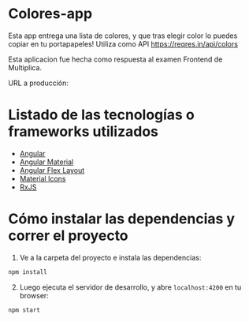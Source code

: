 # Colores-app

Esta app entrega una lista de colores, y que tras elegir color lo puedes copiar en tu portapapeles! Utiliza como API https://reqres.in/api/colors

Esta aplicacion fue hecha como respuesta al examen Frontend de Multiplica.

URL a producción: 


# Listado de las tecnologías o frameworks utilizados

- [Angular](https://angular.io)
- [Angular Material](https://material.angular.io)
- [Angular Flex Layout](https://github.com/angular/flex-layout)
- [Material Icons](https://material.io/icons/)
- [RxJS](http://reactivex.io/rxjs)

# Cómo instalar las dependencias y correr el proyecto

1. Ve a la carpeta del proyecto e instala las dependencias:
 ```sh
 npm install
 ```

2. Luego ejecuta el servidor de desarrollo, y abre `localhost:4200` en tu browser:
 ```sh
 npm start
 ```
